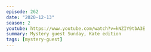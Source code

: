 ```yaml
---
episode: 262
date: "2020-12-13"
season: 2
youtube: https://www.youtube.com/watch?v=kNZIY9tbA3E
summary: Mystery guest Sunday, Kate edition
tags: [mystery-guest]
---
```

